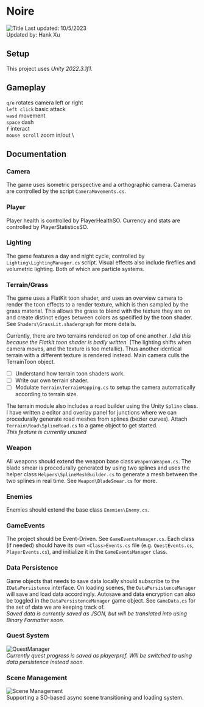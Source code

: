# Noire
![Title](https://github.com/hankxu1212/Noire/assets/53340720/3de83903-3221-4fac-baa0-e10a102efa24)
Last updated: 10/5/2023 \
Updated by: Hank Xu



## Setup
This project uses *Unity 2022.3.1f1*.

## Gameplay
`q/e` rotates camera left or right \
`left click` basic attack \
`wasd` movement \
`space` dash \
`f` interact \
`mouse scroll` zoom in/out \

## Documentation
### Camera
The game uses isometric perspective and a orthographic camera. Cameras are controlled by the script `CameraMovements.cs`. 

### Player
Player health is controlled by PlayerHealthSO. Currency and stats are controlled by PlayerStatisticsSO.

### Lighting
The game features a day and night cycle, controlled by `Lighting\LightingManager.cs` script. Visual effects also include fireflies and volumetric lighting. Both of which are particle systems.

### Terrain/Grass
The game uses a FlatKit toon shader, and uses an overview camera to render the toon effects to a render texture, which is then sampled by the grass material. This allows the grass to blend with the texture they are on and create distinct edges between colors as specified by the toon shader. See `Shaders\GrassLit.shadergraph` for more details. 

Currently, there are two terrains rendered on top of one another. *I did this because the Flatkit toon shader is badly written.* (The lighting shifts when camera moves, and the texture is too metallic). Thus another identical terrain with a different texture is rendered instead. Main camera culls the TerrainToon object. 

- [ ] Understand how terrain toon shaders work.
- [ ] Write our own terrain shader.
- [ ] Modulate `Terrain\TerrainMapping.cs` to setup the camera automatically according to terrain size.

The terrain module also includes a road builder using the Unity `Spline` class. I have written a editor and overlay panel for junctions where we can procedurally generate road meshes from splines (bezier curves). Attach `Terrain\Road\SplineRoad.cs` to a game object to get started. \
*This feature is currently unused*

### Weapon
All weapons should extend the weapon base class `Weapon\Weapon.cs`. The blade smear is procedurally generated by using two splines and uses the helper class `Helpers\SplineMeshBuilder.cs` to generate a mesh between the two splines in real time. See `Weapon\BladeSmear.cs` for more.

### Enemies
Enemies should extend the base class `Enemies\Enemy.cs`. 

### GameEvents
The project should be Event-Driven. See `GameEventsManager.cs`. Each class (if needed) should have its own `<Class>Events.cs` file (e.g. `QuestEvents.cs`, `PlayerEvents.cs`), and initialize it in the `GameEventsManager` class.

### Data Persistence
Game objects that needs to save data locally should subscribe to the `IDataPersistence` interface. On loading scenes, the `DataPersistenceManager` will save and load data accordingly. Autosave and data encryption can also be toggled in the `DataPersistenceManager` game object. See `GameData.cs` for the set of data we are keeping track of. \
*Saved data is currently saved as JSON, but will be translated into using Binary Formatter soon.*

### Quest System
![QuestManager](https://github.com/hankxu1212/Noire/assets/53340720/58505523-6efc-4e41-8586-9e487287fa83) \
*Currently quest progress is saved as playerpref. Will be switched to using data persistence instead soon.*

### Scene Management
![Scene Management](https://github.com/hankxu1212/Noire/assets/53340720/6d9055e1-dc02-4a8a-999d-a98f53bea5b9) \
Supporting a SO-based async scene transitioning and loading system.
